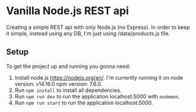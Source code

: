 # Vanilla Node.js REST api
Creating a simple REST api with only Node.js (no Express). In order to keep it simple, instead using any DB, I'm just using /data/products.js file.

## Setup
To get the project up and running you gonna need:
1) Install node.js https://nodejs.org/en/. I'm currently running it on node version: v14.16.0 npm version: 7.6.0.
2) Run `npm install` to install all dependencies.
3) Run `npm run dev` to run the application localhost:5000 with `nodemon`.
4) Run `npm run start` to run the application localhost:5000.
